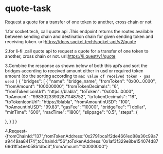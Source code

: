 # quote-task
Request a quote for a transfer of one token to another, cross chain or not

1.for socket.tech, call quote api .This endpoint returns the routes available between sending chain and destination chain for given sending token and receiving token.
url:https://docs.socket.tech/socket-api/v2/quote

2.for li-fi ,call quote api to request a quote for a transfer of one token to another, cross chain or not. 
url:https://li.quest/v1/quote

3.Combine the response as shown below of both this api’s  and sort the bridges according to received amount either in usd or required token amount (do the sorting according to `max value of received token - gas used `)
   {
  "bridges": [
    {
      "name": "bridge_name",
      "fromToken": "0x00...0000",
      "fromAmount": "100000000",
      "fromTokenDecimals": "6",
      "fromTokenIconUrl": "https://blabla",
      "toToken": "0x000...0000",
      "toAmount": "99830233902871148752",
      "toTokenDecimals": "18",
      "toTokenIconUrl": "https://blabla",
      "fromAmountInUSD": "100",
      "toAmountInUSD": "99.83",
      "gasFee": "10000",
      "bridgeFee": "1 dollar",
      "minTime": "600",
      "maxTime": "1800",
      "slippage": "0.5",
      "steps": {
        
 },
    }
  ]
}

4.Request-{fromChainId:”137”,fromTokenAddress:”0x2791bca1f2de4661ed88a30c99a7a9449aa84174”,toChainId:”56”,toTokenAddress:”0x1af3f329e8be154074d8769d1ffa4ee058b1dbc3”,fromAmount:”100000000”}



